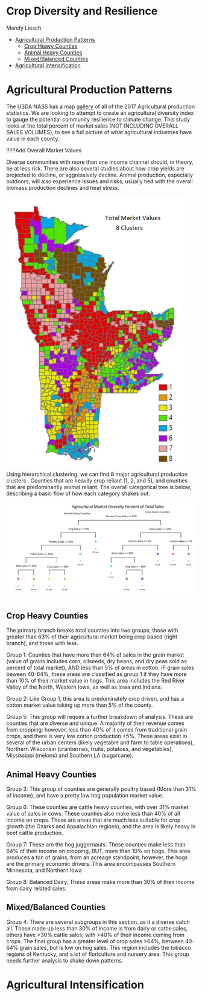 Crop Diversity and Resilience
================
Mandy Liesch

-   [Agricultural Production
    Patterns](#agricultural-production-patterns)
    -   [Crop Heavy Counties](#crop-heavy-counties)
    -   [Animal Heavy Counties](#animal-heavy-counties)
    -   [Mixed/Balanced Counties](#mixedbalanced-counties)
-   [Agricultural Intensification](#agricultural-intensification)

# Agricultural Production Patterns

The USDA NASS has a map
[gallery](https://www.nass.usda.gov/Publications/AgCensus/2017/Online_Resources/Ag_Census_Web_Maps/Overview/)
of all of the 2017 Agricultural production statistics. We are looking to
attempt to create an agricultural diversity index to gauge the potential
community resilience to climate change. This study looks at the total
percent of market sales (NOT INCLUDING OVERALL SALES VOLUMES), to see a
full picture of what agricultural industries have value in each county.

!!!!!!Add Overall Market Values

Diverse communities with more than one income channel should, in theory,
be at less risk. There are also several studies about how crop yields
are projected to decline, or aggressively decline. Animal production,
especially outdoors, will also experience issues and risks, usually tied
with the overall biomass production declines and heat stress.

![](cluster/perMarkValueT8clusters.jpg)  
Using hierarchical clustering, we can find 8 major agricultural
production clusters . Counties that are heavily crop reliant (1, 2, and
5), and counties that are predominantly animal reliant. The overall
categorical tree is below, describing a basic flow of how each category
shakes out.

![](cluster/markvaltree8.jpg)

## Crop Heavy Counties

The primary branch breaks total counties into two groups, those with
greater than 63% of their agricultural market being crop based (right
branch), and those with less.

Group 1: Counties that have more than 64% of sales in the grain market
(value of grains includes corn, oilseeds, dry beans, and dry peas sold
as percent of total market), AND less than 5% of areas in cotton. IF
grain sales beween 40-64%, these areas are classified as group 1 if they
have more than 10% of their market value in hogs. This area includes the
Red River Valley of the North, Western Iowa, as well as Iowa and
Indiana.

Group 2: Like Group 1, this area is predominately crop driven, and has a
cotton market value taking up more than 5% of the county.

Group 5: This group will require a further breakdown of analysis. These
are counties that are diverse and unique. A majority of their revenue
comes from cropping: however, less than 40% of it comes from traditional
grain crops, and there is very low cotton production \<5%. These areas
exist in several of the urban centers (likely vegetable and farm to
table operations), Northern Wisconsin (cranberries, fruits, potatoes,
and vegetables), Mississippi (melons) and Southern LA (sugarcane).

## Animal Heavy Counties

Group 3: This group of counties are generally poultry based (More than
31% of income), and have a pretty low hog population market value.

Group 6: These counties are cattle heavy counties, with over 31% market
value of sales in cows. These counties also make less than 40% of all
income on crops. These are areas that are much less suitable for crop
growth (the Ozarks and Appalachian regions), and the area is likely
heavy in beef cattle production.

Group 7: These are the hog juggernauts. These counties make less than
64% of their income on cropping, BUT, more than 10% on hogs. This area
produces a ton of grains, from an acreage standpoint, however, the hogs
are the primary economic drivers. This area encompasses Southern
Minnesota, and Northern Iowa

Group 8: Balanced Dairy. These areas make more than 30% of their income
from dairy related sales.

## Mixed/Balanced Counties

Group 4: There are several subgroups in this section, as it a diverse
catch all. Those made up less than 30% of income is from dairy or cattle
sales, others have \>30% cattle sales, with \>40% of their income coming
from crops. The final group has a greater level of crop sales \>64%,
between 40-64% grain sales, but is low on hog sales. This region
includes the tobacco regions of Kentucky, and a lot of floriculture and
nursery area. This group needs further analysis to shake down patterns.

# Agricultural Intensification
